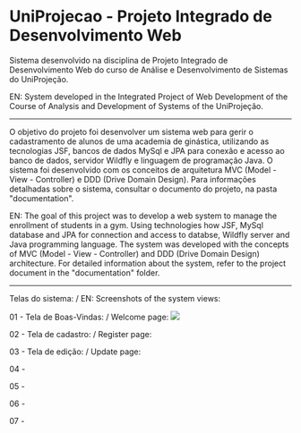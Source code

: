 # UniProjecao - Projeto Integrado de Desenvolvimento Web
Sistema desenvolvido na disciplina de Projeto Integrado de Desenvolvimento Web do curso de Análise e Desenvolvimento de Sistemas do UniProjeção. 

EN: System developed in the Integrated Project of Web Development of the Course of Analysis and Development of Systems of the UniProjeção.
__________________________________________________________________________________________________________________________________________

O objetivo do projeto foi desenvolver um sistema web para gerir o cadastramento de alunos de uma academia de ginástica, utilizando as tecnologias JSF, bancos de dados MySql e JPA para conexão e acesso ao banco de dados, servidor Wildfly e linguagem de programação Java. O sistema foi desenvolvido com os conceitos de arquitetura MVC (Model - View - Controller) e DDD (Drive Domain Design). Para informações detalhadas sobre o sistema, consultar o documento do projeto, na pasta "documentation".

EN: The goal of this project was to develop a web system to manage the enrollment of students in a gym. Using technologies how JSF, MySql database and JPA for connection and access to databse, Wildfly server and Java programming language. The system was developed with the concepts of MVC (Model - View - Controller) and DDD (Drive Domain Design) architecture. For detailed information about the system, refer to the project document in the "documentation" folder.
_______________________________________________________________________________________________________________________________
Telas do sistema: / EN: Screenshots of the system views:

01 - Tela de Boas-Vindas: / Welcome page:
![](https://github.com/mferoc/UniProjecao-Projeto-Integrado-de-Desenvolvimento-Web/blob/master/documentation/screenshots/Screenshot_000.png)

02 - Tela de cadastro: / Register page:

03 - Tela de edição: / Update page:

04 - 

05 - 

06 - 

07 - 
